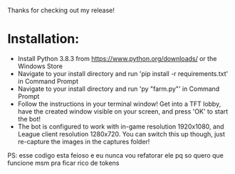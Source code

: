 Thanks for checking out my release!

# Installation:

* Install Python 3.8.3 from https://www.python.org/downloads/ or the Windows Store
* Navigate to your install directory and run 'pip install -r requirements.txt' in Command Prompt
* Navigate to your install directory and run 'py "farm.py"' in Command Prompt
* Follow the instructions in your terminal window! Get into a TFT lobby, have the created window visible on your screen, and press 'OK' to start the bot!
* The bot is configured to work with in-game resolution 1920x1080, and League client resolution 1280x720. You can switch this up though, just re-capture the images in the captures folder!



PS: esse codigo esta feioso e eu nunca vou refatorar ele pq so quero que funcione msm pra ficar rico de tokens

